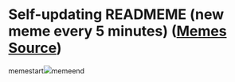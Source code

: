 # Self-updating READMEME (new meme every 5 minutes) ([Memes Source](https://bramses.notion.site/a49c1e962b7646879176ac3b327b6533?v=4d1eda54b170483cb03a40f257231764))

memestart![](https://www.notion.so/image/https%3A%2F%2Fs3-us-west-2.amazonaws.com%2Fsecure.notion-static.com%2F3d222d4b-de1a-40c6-806b-3d6d8ca209d7%2FFC1B39C5-B516-4792-96CB-B3DF4272BDFD.jpeg?table=block&id=dad68fd6-8b73-47f1-8862-c9df7776af01&cache=v2)memeend
